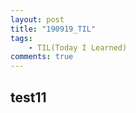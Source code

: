 ```yaml
---
layout: post
title: "190919_TIL"
tags: 
    - TIL(Today I Learned)
comments: true
---
```


## test11